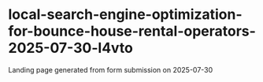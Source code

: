 # local-search-engine-optimization-for-bounce-house-rental-operators-2025-07-30-l4vto
Landing page generated from form submission on 2025-07-30
